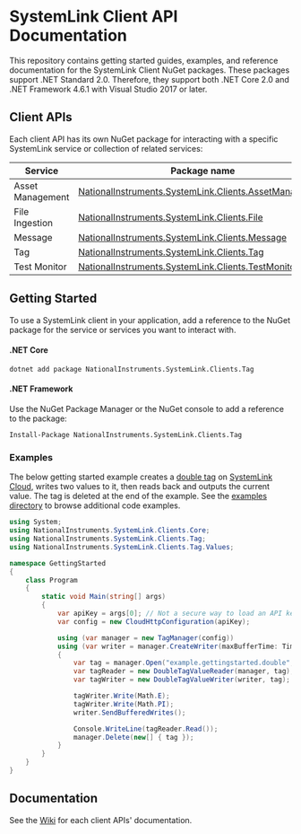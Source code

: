 # SystemLink Client API Documentation

This repository contains getting started guides, examples, and reference
documentation for the SystemLink Client NuGet packages. These packages support
.NET Standard 2.0. Therefore, they support both .NET Core 2.0 and .NET
Framework 4.6.1 with Visual Studio 2017 or later.

## Client APIs

Each client API has its own NuGet package for interacting with a specific
SystemLink service or collection of related services:

| Service | Package name                                   | Package
|---------|------------------------------------------------|------------------
| Asset Management | [NationalInstruments.SystemLink.Clients.AssetManagement](https://github.com/ni/systemlink-client-docs/wiki/Asset-Management) | [![NuGet](https://img.shields.io/nuget/v/NationalInstruments.SystemLink.Clients.AssetManagement.svg)](https://www.nuget.org/packages/NationalInstruments.SystemLink.Clients.AssetManagement/)
| File Ingestion | [NationalInstruments.SystemLink.Clients.File](https://github.com/ni/systemlink-client-docs/wiki/File) | [![NuGet](https://img.shields.io/nuget/v/NationalInstruments.SystemLink.Clients.File.svg)](https://www.nuget.org/packages/NationalInstruments.SystemLink.Clients.File/)
| Message | [NationalInstruments.SystemLink.Clients.Message](https://github.com/ni/systemlink-client-docs/wiki/Message) | [![NuGet](https://img.shields.io/nuget/v/NationalInstruments.SystemLink.Clients.Message.svg)](https://www.nuget.org/packages/NationalInstruments.SystemLink.Clients.Message/)
| Tag     | [NationalInstruments.SystemLink.Clients.Tag](https://github.com/ni/systemlink-client-docs/wiki/Tag) | [![NuGet](https://img.shields.io/nuget/v/NationalInstruments.SystemLink.Clients.Tag.svg)](https://www.nuget.org/packages/NationalInstruments.SystemLink.Clients.Tag/)
| Test Monitor | [NationalInstruments.SystemLink.Clients.TestMonitor](https://github.com/ni/systemlink-client-docs/wiki/TestMonitor) | [![NuGet](https://img.shields.io/nuget/v/NationalInstruments.SystemLink.Clients.TestMonitor.svg)](https://www.nuget.org/packages/NationalInstruments.SystemLink.Clients.TestMonitor/)

## Getting Started

To use a SystemLink client in your application, add a reference to the NuGet
package for the service or services you want to interact with.

#### .NET Core

```
dotnet add package NationalInstruments.SystemLink.Clients.Tag
```

#### .NET Framework

Use the NuGet Package Manager or the NuGet console to add a reference to the
package:

```
Install-Package NationalInstruments.SystemLink.Clients.Tag
```

### Examples

The below getting started example creates a [double tag](https://github.com/ni/systemlink-client-docs/wiki/Tag) on
[SystemLink Cloud](https://www.systemlinkcloud.com), writes two values to it,
then reads back and outputs the current value. The tag is deleted at the end
of the example. See the [examples directory](examples) to browse additional
code examples.

```csharp
using System;
using NationalInstruments.SystemLink.Clients.Core;
using NationalInstruments.SystemLink.Clients.Tag;
using NationalInstruments.SystemLink.Clients.Tag.Values;

namespace GettingStarted
{
    class Program
    {
        static void Main(string[] args)
        {
            var apiKey = args[0]; // Not a secure way to load an API key.
            var config = new CloudHttpConfiguration(apiKey);

            using (var manager = new TagManager(config))
            using (var writer = manager.CreateWriter(maxBufferTime: TimeSpan.FromSeconds(1)))
            {
                var tag = manager.Open("example.gettingstarted.double", DataType.Double);
                var tagReader = new DoubleTagValueReader(manager, tag);
                var tagWriter = new DoubleTagValueWriter(writer, tag);

                tagWriter.Write(Math.E);
                tagWriter.Write(Math.PI);
                writer.SendBufferedWrites();

                Console.WriteLine(tagReader.Read());
                manager.Delete(new[] { tag });
            }
        }
    }
}
```

## Documentation

See the [Wiki](https://github.com/ni/systemlink-client-docs/wiki) for each
client APIs' documentation.
